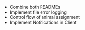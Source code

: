 * Combine both READMEs
* Implement file error logging
* Control flow of animal assignment
* Implement Notifications in Client